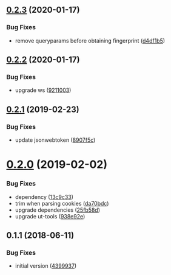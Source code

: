 ## [0.2.3](https://github.com/softwaregroup-bg/ut-wss/compare/v0.2.2...v0.2.3) (2020-01-17)


### Bug Fixes

* remove queryparams before obtaining fingerprint ([d4df1b5](https://github.com/softwaregroup-bg/ut-wss/commit/d4df1b5))



## [0.2.2](https://github.com/softwaregroup-bg/ut-wss/compare/v0.2.1...v0.2.2) (2020-01-17)


### Bug Fixes

* upgrade ws ([9211003](https://github.com/softwaregroup-bg/ut-wss/commit/9211003))



## [0.2.1](https://github.com/softwaregroup-bg/ut-wss/compare/v0.2.0...v0.2.1) (2019-02-23)


### Bug Fixes

* update jsonwebtoken ([8907f5c](https://github.com/softwaregroup-bg/ut-wss/commit/8907f5c))



# [0.2.0](https://github.com/softwaregroup-bg/ut-wss/compare/v0.1.1...v0.2.0) (2019-02-02)


### Bug Fixes

* dependency ([13c9c33](https://github.com/softwaregroup-bg/ut-wss/commit/13c9c33))
* trim when parsing cookies ([da70bdc](https://github.com/softwaregroup-bg/ut-wss/commit/da70bdc))
* upgrade dependencies ([25fb58d](https://github.com/softwaregroup-bg/ut-wss/commit/25fb58d))
* upgrade ut-tools ([938e92e](https://github.com/softwaregroup-bg/ut-wss/commit/938e92e))



<a name="0.1.1"></a>
## 0.1.1 (2018-06-11)


### Bug Fixes

* initial version ([4399937](https://github.com/softwaregroup-bg/ut-wss/commit/4399937))



